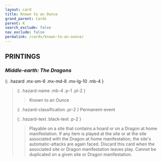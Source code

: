 ```yaml
---
layout: card
title: Known to an Ounce
grand_parent: Cards
parent: K
search_exclude: false
nav_exclude: false
permalink: /cards/known-to-an-ounce/
---
```


## PRINTINGS


### _Middle-earth: The Dragons_

{: .hazard .mx-sm-6 .mx-md-8 .mx-lg-10 .mb-4 }
> {: .hazard-name .mb-4 .p-1 .pl-2 }
> > <div class="hazard-mp"></div>
> > <div class="card-name">Known to an Ounce</div>
>
> {: .hazard-classification .pr-2 }
> Permanent-event
>
> {: .hazard-text .black-text .p-2 }
> > Playable on a site that contains a hoard or on a Dragon at home manifestation. If any item is played at the site or at the site associated with the Dragon at home manifestation, the site's automatic-attacks are again faced. Discard this card when the associated site or Dragon manifestation leaves play. Cannot be duplicated on a given site or Dragon manifestation. 
>
